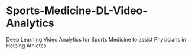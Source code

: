 # Sports-Medicine-DL-Video-Analytics
Deep Learning Video Analytics for Sports Medicine to assist Physicians in Helping Athletes
